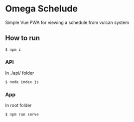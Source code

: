 # Omega Schelude
Simple Vue PWA for viewing a schedule from vulcan system

## How to run

```
$ npm i
```

### API
In ./api/ folder
```
$ node index.js
```

### App
In root folder
```
$ npm run serve
```